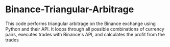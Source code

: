 # Binance-Triangular-Arbitrage
This code performs triangular arbitrage on the Binance exchange using Python and their API. It loops through all possible combinations of currency pairs, executes trades with Binance's API, and calculates the profit from the trades
